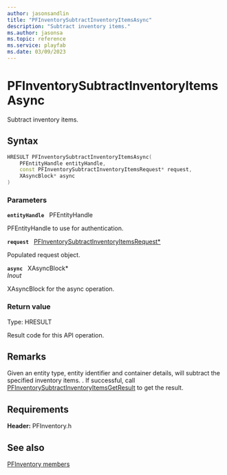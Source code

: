 ```yaml
---
author: jasonsandlin
title: "PFInventorySubtractInventoryItemsAsync"
description: "Subtract inventory items."
ms.author: jasonsa
ms.topic: reference
ms.service: playfab
ms.date: 03/09/2023
---
```


# PFInventorySubtractInventoryItemsAsync  

Subtract inventory items.  

## Syntax  
  
```cpp
HRESULT PFInventorySubtractInventoryItemsAsync(  
    PFEntityHandle entityHandle,  
    const PFInventorySubtractInventoryItemsRequest* request,  
    XAsyncBlock* async  
)  
```  
  
### Parameters  
  
**`entityHandle`** &nbsp; PFEntityHandle  
  
PFEntityHandle to use for authentication.  
  
**`request`** &nbsp; [PFInventorySubtractInventoryItemsRequest*](../../pfinventorytypes/structs/pfinventorysubtractinventoryitemsrequest.md)  
  
Populated request object.  
  
**`async`** &nbsp; XAsyncBlock*  
*_Inout_*  
  
XAsyncBlock for the async operation.  
  
  
### Return value
Type: HRESULT
  
Result code for this API operation.
  
## Remarks  
  
Given an entity type, entity identifier and container details, will subtract the specified inventory items. . If successful, call [PFInventorySubtractInventoryItemsGetResult](pfinventorysubtractinventoryitemsgetresult.md) to get the result.
  
## Requirements  
  
**Header:** PFInventory.h
  
## See also  
[PFInventory members](../pfinventory_members.md)  

  
  
